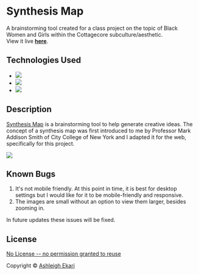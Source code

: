 # Synthesis Map

A brainstorming tool created for a class project on the topic of Black Women and Girls within the Cottagecore subculture/aesthetic.
<br>View it live [**here**](https://aekari.github.io/Synthesis-Map/).

## Technologies Used

* ![](https://img.shields.io/badge/-HTML-black.svg?style=flat-square&logo=html5&colorB=000)
* ![](https://img.shields.io/badge/-CSS-black.svg?style=flat-square&logo=css3&colorB=000)
* ![](https://img.shields.io/badge/-JAVASCRIPT-black.svg?style=flat-square&logo=JavaScript&colorB=000)

## Description

[Synthesis Map](https://aekari.github.io/Synthesis-Map/) is a brainstorming tool to help generate creative ideas. The concept of a synthesis map was first introduced to me by Professor Mark Addison Smith of City College of New York and I adapted it for the web, specifically for this project.

<img src="https://i.imgur.com/5OeiIZd.gif">

## Known Bugs

1. It's not mobile friendly. At this point in time, it is best for desktop settings but I would like for it to be mobile-friendly and responsive.
2. The images are small without an option to view them larger, besides zooming in.

In future updates these issues will be fixed.

## License
[No License -- no permission granted to reuse](https://choosealicense.com/no-permission/)

Copyright © [Ashleigh Ekari](https://www.ashleighekari.com)
